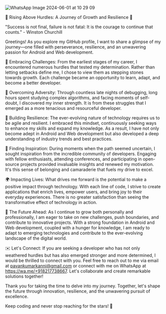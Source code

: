 ![WhatsApp Image 2024-06-01 at 10 29 09](https://github.com/PavankumarHegde/PavankumarHegde/assets/51742316/7c5a9220-8fa4-48ab-b181-5def5c6ac5d8)

🌱 Rising Above Hurdles: A Journey of Growth and Resilience 🚀

"Success is not final, failure is not fatal: It is the courage to continue that counts." - Winston Churchill

Greetings! As you explore my GitHub profile, I want to share a glimpse of my journey—one filled with perseverance, resilience, and an unwavering passion for Android and Web development.

🌟 Embracing Challenges:
From the earliest stages of my career, I encountered numerous hurdles that tested my determination. Rather than letting setbacks define me, I chose to view them as stepping stones towards growth. Each challenge became an opportunity to learn, adapt, and become a better developer.

💪 Overcoming Adversity:
Through countless late nights of debugging, long hours spent studying complex algorithms, and facing moments of self-doubt, I discovered my inner strength. It is from these struggles that I emerged as a more tenacious and resourceful developer.

🔨 Building Resilience:
The ever-evolving nature of technology requires us to be agile and resilient. I embraced this mindset, continuously seeking ways to enhance my skills and expand my knowledge. As a result, I have not only become adept in Android and Web development but also developed a deep understanding of industry trends and best practices.

🌈 Finding Inspiration:
During moments when the path seemed uncertain, I sought inspiration from the incredible community of developers. Engaging with fellow enthusiasts, attending conferences, and participating in open-source projects provided invaluable insights and renewed my motivation. It's this sense of belonging and camaraderie that fuels my drive to excel.

🌍 Impacting Lives:
What drives me forward is the potential to make a positive impact through technology. With each line of code, I strive to create applications that enrich lives, empower users, and bring joy to their everyday experiences. There is no greater satisfaction than seeing the transformative effect of technology in action.

🚀 The Future Ahead:
As I continue to grow both personally and professionally, I am eager to take on new challenges, push boundaries, and contribute to innovative projects. With a strong foundation in Android and Web development, coupled with a hunger for knowledge, I am ready to adapt to emerging technologies and contribute to the ever-evolving landscape of the digital world.

✉️ Let's Connect:
If you are seeking a developer who has not only weathered hurdles but has also emerged stronger and more determined, I would be thrilled to connect with you. Feel free to reach out to me via email at pavankumarkanni@gmail.com or connect with me on WhatsApp at https://wa.me/+918217738667. Let's collaborate and create remarkable solutions together!

Thank you for taking the time to delve into my journey. Together, let's shape the future through innovation, resilience, and the unwavering pursuit of excellence.

Keep coding and never stop reaching for the stars! 🌠
